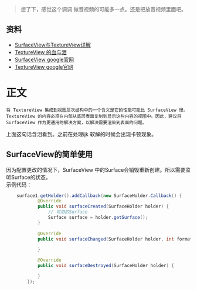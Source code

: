 >  想了下，感觉这个调调 做音视频的可能多一点。还是把放音视频里面吧。
## 资料
* [SurfaceView与TextureView详解](https://www.51cto.com/article/679096.html)
* [TextureView 的血与泪](https://zhuanlan.zhihu.com/p/147322501?from_voters_page=true)
* [SurfaceView google官网](https://developer.android.com/reference/android/view/SurfaceView)
* [TextureView google官网](https://developer.android.com/reference/android/view/TextureView)
# 正文
````aidl
将 TextureView 集成到视图层次结构中的一个含义是它的性能可能比 SurfaceView 慢。TextureView 的内容必须在内部从底层表面复制到显示这些内容的视图中。因此，建议将 SurfaceView 作为更通用的解决方案，以解决需要渲染到表面的问题。
````
上面这句话含泪看到。之前在处理ijk 软解的时候会出现卡顿现象。
## SurfaceView的简单使用
因为配置更改的情况下，SurfaceView 中的Surface会销毁重新创建。所以需要监听Surface的状态。<br>
示例代码：
````java
    surface1.getHolder().addCallback(new SurfaceHolder.Callback() {
            @Override
            public void surfaceCreated(SurfaceHolder holder) {
                // 可用的Surface
                Surface surface = holder.getSurface();
            }

            @Override
            public void surfaceChanged(SurfaceHolder holder, int format, int width, int height) {

            }

            @Override
            public void surfaceDestroyed(SurfaceHolder holder) {

            }
        });
````



